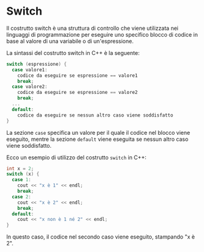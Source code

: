 # Switch

Il costrutto switch è una struttura di controllo che viene utilizzata nei linguaggi di programmazione per eseguire uno specifico blocco di codice in base al valore di una variabile o di un'espressione.

La sintassi del costrutto switch in C++ è la seguente:

```cpp
switch (espressione) {
  case valore1:
    codice da eseguire se espressione == valore1
    break;
  case valore2:
    codice da eseguire se espressione == valore2
    break;
  ...
  default:
    codice da eseguire se nessun altro caso viene soddisfatto
}
```

La sezione `case` specifica un valore per il quale il codice nel blocco viene eseguito, mentre la sezione `default` viene eseguita se nessun altro caso viene soddisfatto.

Ecco un esempio di utilizzo del costrutto `switch` in C++:

```cpp
int x = 2;
switch (x) {
  case 1:
    cout << "x è 1" << endl;
    break;
  case 2:
    cout << "x è 2" << endl;
    break;
  default:
    cout << "x non è 1 né 2" << endl;
}
```

In questo caso, il codice nel secondo caso viene eseguito, stampando "x è 2".